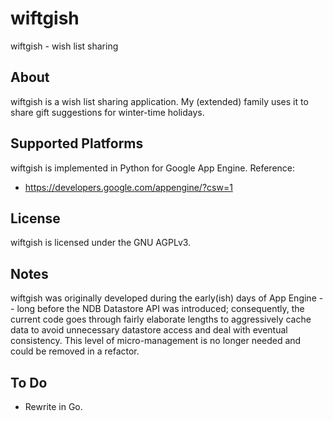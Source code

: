wiftgish
========

wiftgish - wish list sharing

About
-----

wiftgish is a wish list sharing application. My (extended) family uses it to share gift suggestions for winter-time holidays.

Supported Platforms
-------------------

wiftgish is implemented in Python for Google App Engine. Reference:

* https://developers.google.com/appengine/?csw=1

License
-------

wiftgish is licensed under the GNU AGPLv3.

Notes
-----

wiftgish was originally developed during the early(ish) days of App Engine -- long before the NDB Datastore API was introduced; consequently, the current code goes through fairly elaborate lengths to aggressively cache data to avoid unnecessary datastore access and deal with eventual consistency. This level of micro-management is no longer needed and could be removed in a refactor.

To Do
-----

* Rewrite in Go.
